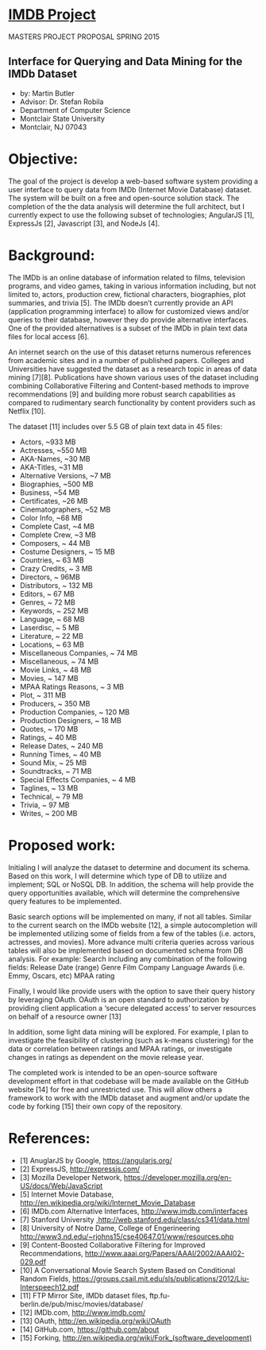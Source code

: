 # [IMDB Project](https://github.com/martinbutler/imdb_project)
MASTERS PROJECT PROPOSAL
SPRING 2015

## Interface for Querying and Data Mining for the IMDb Dataset
- by: Martin Butler
- Advisor: Dr. Stefan Robila
- Department of Computer Science
- Montclair State University
- Montclair, NJ 07043

# Objective:

The goal of the project is develop a web-based software system providing a user interface to query data from IMDb (Internet Movie Database) dataset. The system will be built on a free and open-source solution stack.  The completion of the the data analysis will determine the full architect, but I currently expect to use the following subset of technologies; AngularJS [1], ExpressJs [2], Javascript [3], and NodeJs [4].

# Background:

The IMDb is an online database of information related to films, television programs, and video games, taking in various information including, but not limited to, actors, production crew, fictional characters, biographies, plot summaries, and trivia [5].  The IMDb doesn’t currently provide an API (application programming interface) to allow for customized views and/or queries to their database, however they do provide alternative interfaces.  One of the provided alternatives is a subset of the IMDb in plain text data files for local access [6].

An internet search on the use of this dataset returns numerous references from academic sites and in a number of published papers.  Colleges and Universities have suggested the dataset as a research topic in areas of data mining [7][8].  Publications have shown various uses of the dataset including combining Collaborative Filtering and Content-based methods to improve recommendations [9] and building more robust search capabilities as compared to rudimentary search functionality by content providers such as Netflix [10].

The dataset [11] includes over 5.5 GB of plain text data in 45 files:
- Actors, ~933 MB
- Actresses, ~550 MB
- AKA-Names, ~30 MB
- AKA-Titles, ~31 MB
- Alternative Versions, ~7 MB
- Biographies, ~500 MB
- Business, ~54 MB
- Certificates, ~26 MB
- Cinematographers, ~52 MB
- Color Info, ~68 MB
- Complete Cast, ~4 MB
- Complete Crew, ~3 MB
- Composers, ~ 44 MB
- Costume Designers, ~ 15 MB
- Countries, ~ 63 MB
- Crazy Credits, ~ 3 MB
- Directors, ~ 96MB
- Distributors, ~ 132 MB
- Editors, ~ 67 MB
- Genres, ~ 72 MB
- Keywords, ~ 252 MB
- Language, ~ 68 MB
- Laserdisc, ~ 5 MB
- Literature, ~ 22 MB
- Locations, ~ 63 MB
- Miscellaneous Companies, ~ 74 MB
- Miscellaneous, ~ 74 MB
- Movie Links, ~ 48 MB
- Movies, ~ 147 MB
- MPAA Ratings Reasons, ~ 3 MB
- Plot, ~ 311 MB
- Producers, ~ 350 MB
- Production Companies, ~ 120 MB
- Production Designers, ~ 18 MB
- Quotes, ~ 170 MB
- Ratings, ~ 40 MB
- Release Dates, ~ 240 MB
- Running Times, ~ 40 MB
- Sound Mix, ~ 25 MB
- Soundtracks, ~ 71 MB
- Special Effects Companies, ~ 4 MB
- Taglines, ~ 13 MB
- Technical, ~ 79 MB
- Trivia, ~ 97 MB
- Writes, ~ 200 MB

# Proposed work:

Initialing I will analyze the dataset to determine and document its schema.  Based on this work, I will determine which type of DB to utilize and implement; SQL or NoSQL DB. In addition, the schema will help provide the query opportunities available, which will determine the comprehensive query features to be implemented.

Basic search options will be implemented on many, if not all tables.  Similar to the current search on the IMDb website [12], a simple autocompletion will be implemented utilizing some of fields from a few of the tables (i.e. actors, actresses, and movies).  More advance multi criteria queries across various tables will also be implemented based on documented schema from DB analysis. For example:
Search including any combination of the following fields:
Release Date (range)
Genre
Film Company
Language
Awards (i.e. Emmy, Oscars, etc)
MPAA rating

Finally, I would like provide users with the option to save their query history by leveraging OAuth.  OAuth is an open standard to authorization by providing client application a ‘secure delegated access’ to server resources on behalf of a resource owner [13]

In addition, some light data mining will be explored. For example, I plan to investigate the feasibility of clustering (such as k-means clustering) for the data or correlation between ratings and MPAA ratings, or investigate changes in ratings as dependent on the movie release year.

The completed work is intended to be an open-source software development effort in that codebase will be made available on the GitHub website [14] for free and unrestricted use.  This will allow others a framework to work with the IMDb dataset and augment and/or update the code by forking [15] their own copy of the repository.


# References:

- [1] AnuglarJS by Google, https://angularjs.org/
- [2] ExpressJS, http://expressjs.com/
- [3] Mozilla Developer Network, https://developer.mozilla.org/en-US/docs/Web/JavaScript
- [5] Internet Movie Database, http://en.wikipedia.org/wiki/Internet_Movie_Database
- [6] IMDb.com Alternative Interfaces, http://www.imdb.com/interfaces
- [7] Stanford University ,http://web.stanford.edu/class/cs341/data.html
- [8] University of Notre Dame, College of Engerineering http://www3.nd.edu/~rjohns15/cse40647.01/www/resources.php
- [9] Content-Boosted Collaborative Filtering for Improved Recommendations, http://www.aaai.org/Papers/AAAI/2002/AAAI02-029.pdf
- [10] A Conversational Movie Search System Based on Conditional Random Fields, https://groups.csail.mit.edu/sls/publications/2012/Liu-Interspeech12.pdf
- [11] FTP Mirror Site, IMDb dataset files, ftp.fu-berlin.de/pub/misc/movies/database/
- [12] IMDb.com, http://www.imdb.com/
- [13] OAuth, http://en.wikipedia.org/wiki/OAuth
- [14] GitHub.com, https://github.com/about
- [15] Forking, http://en.wikipedia.org/wiki/Fork_(software_development)

